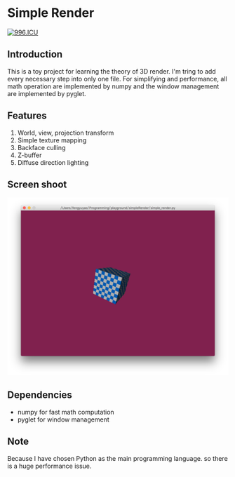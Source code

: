 # Simple Render

[![996.ICU](https://img.shields.io/badge/link-996.icu-red.svg)](https://996.icu)

## Introduction

This is a toy project for learning the theory of 3D render. I'm tring to
add every necessary step into only one file. For simplifying and performance, all math operation are implemented by numpy and the window management are implemented by pyglet.

## Features

1. World, view, projection transform
2. Simple texture mapping
3. Backface culling
4. Z-buffer
4. Diffuse direction lighting

## Screen shoot
![demo.png](demo.png)

## Dependencies

+ numpy for fast math computation
+ pyglet for window management

## Note

Because I have chosen Python as the main programming language. so there is a huge
performance issue.
